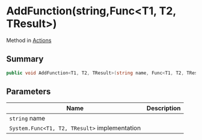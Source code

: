 # AddFunction(string,Func\<T1, T2, TResult>)

Method in [Actions](./)

## Summary

```csharp
public void AddFunction<T1, T2, TResult>(string name, Func<T1, T2, TResult> implementation);
```

## Parameters

| Name                                          | Description |
| --------------------------------------------- | ----------- |
| `string` name                                 |             |
| `System.Func<T1, T2, TResult>` implementation |             |
